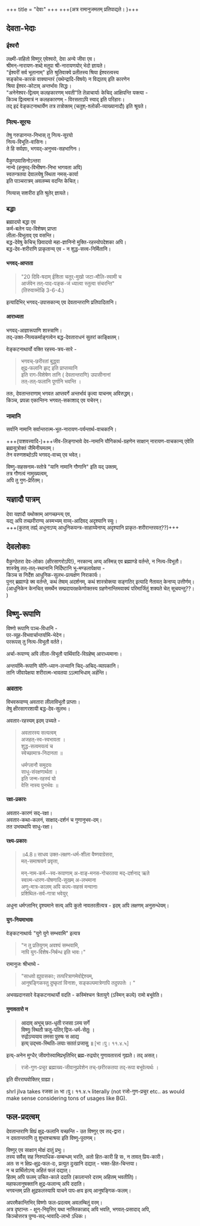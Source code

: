 +++
title = "देवाः"
+++
+++(अत्र रामानुजमतम् प्रतिपाद्यते। )+++

## देवता-भेदाः
### ईश्वरौ
लक्ष्मी-सहितो विष्णुर् एवेश्वरो, देवा अन्ये जीवा एव।  
श्रीमन्-नारायण-शब्दे मतुपा श्री-नारायणयोर् भेदो ज्ञायते।  
"ईश्वरीं सर्व भूतानाम्" इति श्रुतिवाक्ये प्रतीतस्य श्रिया ईश्वरत्वस्य  
सङ्कोच-कारकं वाक्यान्तरं (यथेन्द्रादि-विषये) न विद्यतय् इति कारणेन  
श्रिया ईश्वर-कोटाव् अन्तर्भावः सिद्धः।  
"अनेनेश्वर-द्वित्वम् कलहकारणम् भवती"ति तॆन्नाचार्याः केचिद् आक्षिपन्ति यक्त्या -  
किञ्च द्वित्वमात्रं न कलहकारणम् - विरसताऽपि स्याद् इति परिहारः।  
तद् इदं वेङ्कटनाथार्येण तत्र तत्रोक्तम् (चतुश्-श्लोकी-व्याख्यानादौ) इति श्रूयते। 

### नित्य-सूरयः
तेषु गरुडानन्त-निभास् तु नित्य-सूरयो  
नित्य-विभूति-वासिनः।  
ते हि सर्वज्ञाः, भगवद्-अनुभव-सहभागिनः। 

वैकुण्ठवासिनोऽन्तरा  
नान्ये (हनुमद्-विभीषण-निभा भागवता अपि)  
स्वतन्त्रतया देवालयेषु स्थिता नमस्-कार्या   
इति पाञ्चरात्रम् अवलम्ब्य वदन्ति केचित्।  

नित्यास् सशरीरा इति श्रुतेर् ज्ञायते। 

### बद्धाः
ब्रह्मादयो बद्धा एव  
कर्म-बलेन पद-विशेषम् प्राप्ता  
लीला-विभूताव् एव वसन्ति।  
बद्ध-देवेषु केचिच् छिवादयो महा-ज्ञानिनो मुक्ति-रहस्योपदेशका अपि।  
बद्ध-देव-शरीराणि प्राकृतान्य् एव - न शुद्ध-सत्त्व-निर्मितानि।

#### भगवद्-आप्तता
> "20 दिवि-षदाम् ईशिता चतुर्-मुखो जटा-मौलि-स्वामी च  
> आर्जवेन तत्-पाद-पङ्क-जं ध्यात्वा स्तुत्वा संचरन्ति"  
> (तिरुवाय्मॊऴि 3-6-4.)

इत्यादिभिर् भगवद्-उपासकान्य् एव देवतान्तराणि प्रतिपादितानि। 

#### आराध्यता
भगवद्-आज्ञारूपाणि शास्त्राणि।  
तद्-उक्त-नित्यकर्माङ्गत्वेन बद्ध-देवताराधनं सुतरां काङ्क्षितम्।  

वेङ्कटनाथार्यो वक्ति रहस्य-त्रय-सारे -

> भगवच्-छरीरतां बुद्ध्वा  
क्षुद्र-फलानि झट् इति प्राप्तव्यानि  
इति राग-विशेषेण तानि ( देवतान्तराणि) उपासीनानां  
तत्-तत्-फलानि पूर्णानि भवन्ति ।

ततः, देवतान्तराणाम् भगवत आप्तवर्गे अन्तर्भावं कृत्वा याचनम् अविरुद्धम्।  
किञ्च, प्रपन्ना एकान्तिनः भगवत्-सकाशाद् एव यचेरन्। 


### नामानि
सर्वानि नामानि सर्वान्तरात्म-भूत-नारायण-पर्यन्तार्थ-वाचकानि।  

+++(पाशवत्त्वादि-)+++जीव-लिङ्गाभावे देव-नामानि यौगिकार्थ-ग्रहणेन साक्षान् नारायण-वाचकान्य् एवेति  
ब्रह्मसूत्रोक्तं जैमिनीयमतम्।  
तेन वरुणशब्दोऽपि भगवद्-वाच्य् एव भवेत्।  

विष्णु-सहस्रनाम-स्तोत्रे "यानि नामानि गौणानि" इति यद् उक्तम्,  
तत्र गौणत्वं नामुख्यत्वम्,  
अपि तु गुण-प्रेरितम्। 

## यज्ञादौ पात्रम्
देवा यज्ञादौ यथोक्तम् आगच्छन्त्य् एव,  
यद्य् अपि तच्छरीराण्य् अस्मभ्यम् वाय्व्-आदिवद् अदृश्यानि स्युः।  
+++(कुतस् तर्ह्य् अधुनाऽप्य् आधुनिकयन्त्र-साहाय्येनाप्य् अदृश्यानि प्राकृत-शरीरान्तरवत्??)+++

## देवलोकाः
वैकुण्ठेतरा देव-लोकाः (क्षीरसागरोऽपि!), नरकान्य् अप्य् अस्मिन्न् एव ब्रह्माण्डे वर्तन्ते, न नित्य-विभूतौ।  
शास्त्रेषु तत्-तत्-स्थानानि निर्दिष्टानि भू-मण्डलापेक्षया -  
किञ्च स निर्देश आधुनिक-सुलभ-प्रत्यक्षेण निराकार्यः।  
पुनर् ब्रह्माण्डे क्व वर्तन्ते, कथं तेषाम् अदर्शनम्, कथं शास्त्रोक्त्या सङ्गतिर् इत्यादि नैतावत् केनाप्य् उत्तीर्णम्।  
(आधुनिकेन केनचित् समर्थेन सम्प्रदायरक्षकेणोक्तस्य ग्रहणेनान्तिमवाक्यं परिमार्जितुं शक्यते चेत् सूचयन्तु??। )


## विष्णु-रूपाणि
विष्णो रूपाणि पञ्च-विधानि -  
पर-व्यूह-विभवार्चान्तर्यामि-भेदेन।  
पररूपस् तु नित्य-विभूतौ वर्तते।  

अर्चा-रूपाण्य् अपि लीला-विभूतौ पार्थिवादि-विग्रहेष्व् आराध्यमानाः।  

अन्तर्यामि-रूपाणि योगि-ध्यान-लभ्यानि चिद्-अचिद्-व्यापकानि।  
तानि जीवापेक्षया शरीरात्म-भावतया ऽऽत्माभिधाम् अर्हन्ति।  

### अवतारः
विभवरूपाण्य् अवतारा लीलाविभूतौ प्राप्ताः।  
तेषु क्षीरसागरशायी बद्ध-देव-सुलभः।

अवतार-रहस्यम् इदम् उच्यते -

> अवतारस्य सत्यत्वम्  
अजहत्-स्व-स्वभावता ।  
शुद्ध-सत्वमयत्वं च  
स्वेच्छामात्र-निदानता ॥
>
> धर्मग्लानौ समुदयः  
साधु-संरक्षणार्थता ।  
इति जन्म-रहस्यं यो  
वेत्ति नास्य पुनर्भवः ॥

#### रक्षा-प्रकारः
अवतार-कारणं सद्-रक्षा।  
अवतार-कथा-कलनं, साक्षाद्-दर्शनं च गुणानुभव-दम्।   
तत उभयथापि साधु-रक्षा।

#### रक्ष्य-प्रकारः
> ॥4.8॥ साधव उक्त-लक्षण-धर्म-शीला वैष्णवाग्रेसरा,  
मत्-समाश्रयणे प्रवृत्ता,
>
> मन्-नाम-कर्म--स्व-रूपाणाम् अ-वाङ्-मनस-गोचरतया मद्-दर्शनाद् ऋते  
स्वात्म-धारण-पोषणादि-सुखम् अ-लभमाना  
अणु-मात्र-कालम् अपि कल्प-सहस्रं मन्वानाः  
प्रशिथिल-सर्व-गात्रा भवेयुर्

अधुना धर्मग्लानिर् दृश्यमाने सत्य् अपि कुतो नावतरतीत्यत्र - इदम् अपि लक्षणम् अनुसन्धेयम्।


#### युग-नियमाभावः
वेङ्कटनाथार्यः "युगे युगे सम्भवामि" इत्यत्र  

> "न तु प्रतियुगम् अवश्यं सम्भवामि,  
नापि युग-विशेष-निर्बन्ध इति भावः।"

रामानुजः श्रीभाष्ये - 

> "साधवो ह्युपासकाः; तत्परित्राणमेवोद्देश्यम्,  
> आनुषङ्गिकस्तु दुष्कृतां विनाशः, सङ्कल्पमात्रेणापि तदुपपत्तेः । "

अभयप्रदानसारे वेङ्कटनाथार्यो वदति - कस्मिंश्चन त्रेतायुगे (ऽस्मिन् कल्पे) रामो बभूवेति। 

#### गुणावतारो न
> **आदाव् अभूच् छत-धृती रजसा ऽस्य सर्गे**  
> **विष्णुः स्थितौ क्रतु-पतिर् द्विज-धर्म-सेतुः ।**  
> **रुद्रोऽप्ययाय तमसा पुरुषः स आद्य**   
> **इत्य् उद्भव-स्थिति-लयाः सततं प्रजासु ॥** [भा।पु। ११.४.५]

इत्य्-अनेन मुग्धैर् जीवगोस्वामिप्रभृतिभिर् ब्रह्म-रुद्रयोर् गुणावतारत्वं गृह्यते। तद् असत्।  

> रजो-गुण-प्रचुर ब्रह्माख्य-जीवानुप्रवेशेन तच्-छरीरकतया तद्-रूपा बभूवेत्यर्थः ।

इति वीरराघवोक्तिर् ग्राह्या।  

shrI jIva takes रजसा in भा।पु। ११.४.५ literally (not रजो-गुण-प्रचुर etc.. as would make sense considering tons of usages like BG).

## फल-प्रदत्वम्
देवतान्तराणि क्षिप्रं क्षुद्र-फलानि यच्छन्ति - उत विष्णुर् एव तद्-द्वारा।  
न दवतान्तराणि तु शुभाश्चाश्रया इति विष्णु-पुराणम्। 

विष्णुर् एव साक्षान् मोक्षं दातुं प्रभुः।  
तस्य सर्वैस् सह निरुपाधिक-सम्बन्धम् भरति, अतो हित-कारी हि सः, न तावत् प्रिय-कारी।  
अतः स न क्षिप्र-क्षुद्र-फल-दः, प्रत्युत दुःखानि दद्यात् - भक्त-हित-चिन्तया।  
न च प्रार्थितोऽप्य् अहितं फलं दद्यात्।  
हितम् अपि फलम् उचित-काले ददाति (कालान्तरे दत्तम् अहितम् भवतीति)।  
महाफलानुषक्तानि क्षुद्र-फलान्य् अपि ददाति।  
भगवन्तम् प्रति क्षुद्रफलस्यापि याचने पाप-क्षय इत्य् आनुषङ्गिक-फलम्। 

अपरमैकान्तिभिर् विष्णोः फल-प्रदत्वम् अवलम्बितुं वरम्।   
अत्र दृष्टान्तः - क्षुन्-निवृत्तिर् यथा नास्तिकान्नाद् अपि भवति, भगवत्-प्रसादाद् अपि,  
किञ्चोत्तरत्र पुण्य-सद्-भावादि-लाभो ऽधिकः। 